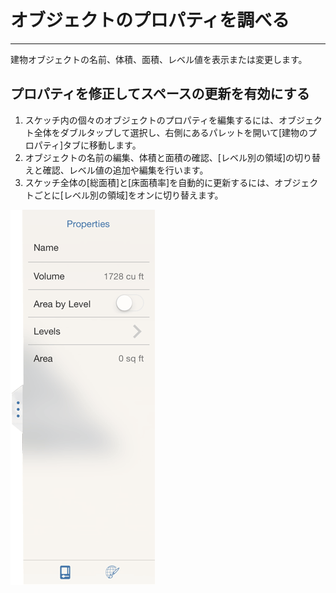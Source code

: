

# オブジェクトのプロパティを調べる

---

建物オブジェクトの名前、体積、面積、レベル値を表示または変更します。

## プロパティを修正してスペースの更新を有効にする

1. スケッチ内の個々のオブジェクトのプロパティを編集するには、オブジェクト全体をダブルタップして選択し、右側にあるパレットを開いて[建物のプロパティ]タブに移動します。
2. オブジェクトの名前の編集、体積と面積の確認、[レベル別の領域]の切り替えと確認、レベル値の追加や編集を行います。
3. スケッチ全体の[総面積]と[床面積率]を自動的に更新するには、オブジェクトごとに[レベル別の領域]をオンに切り替えます。

![](Images/GUID-0C94BB0C-B140-4A12-A878-B023C8A25D42-low.png)

